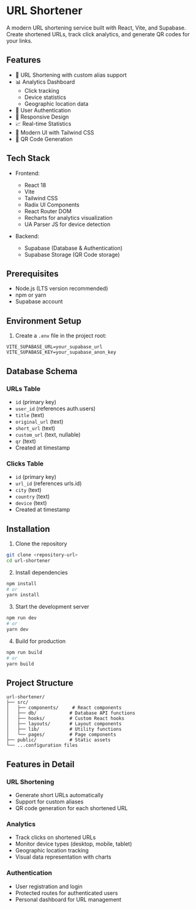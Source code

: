 # URL Shortener

A modern URL shortening service built with React, Vite, and Supabase. Create shortened URLs, track click analytics, and generate QR codes for your links.

## Features

- 🔗 URL Shortening with custom alias support
- 📊 Analytics Dashboard
  - Click tracking
  - Device statistics
  - Geographic location data
- 🔐 User Authentication
- 📱 Responsive Design
- 📈 Real-time Statistics
- 🎨 Modern UI with Tailwind CSS
- 🔄 QR Code Generation

## Tech Stack

- Frontend:
  - React 18
  - Vite
  - Tailwind CSS
  - Radix UI Components
  - React Router DOM
  - Recharts for analytics visualization
  - UA Parser JS for device detection

- Backend:
  - Supabase (Database & Authentication)
  - Supabase Storage (QR Code storage)

## Prerequisites

- Node.js (LTS version recommended)
- npm or yarn
- Supabase account

## Environment Setup

1. Create a `.env` file in the project root:
```env
VITE_SUPABASE_URL=your_supabase_url
VITE_SUPABASE_KEY=your_supabase_anon_key
```

## Database Schema

### URLs Table
- `id` (primary key)
- `user_id` (references auth.users)
- `title` (text)
- `original_url` (text)
- `short_url` (text)
- `custom_url` (text, nullable)
- `qr` (text)
- Created at timestamp

### Clicks Table
- `id` (primary key)
- `url_id` (references urls.id)
- `city` (text)
- `country` (text)
- `device` (text)
- Created at timestamp

## Installation

1. Clone the repository
```bash
git clone <repository-url>
cd url-shortener
```

2. Install dependencies
```bash
npm install
# or
yarn install
```

3. Start the development server
```bash
npm run dev
# or
yarn dev
```

4. Build for production
```bash
npm run build
# or
yarn build
```

## Project Structure

```
url-shortener/
├── src/
│   ├── components/     # React components
│   ├── db/            # Database API functions
│   ├── hooks/         # Custom React hooks
│   ├── layouts/       # Layout components
│   ├── lib/           # Utility functions
│   └── pages/         # Page components
├── public/            # Static assets
└── ...configuration files
```

## Features in Detail

### URL Shortening
- Generate short URLs automatically
- Support for custom aliases
- QR code generation for each shortened URL

### Analytics
- Track clicks on shortened URLs
- Monitor device types (desktop, mobile, tablet)
- Geographic location tracking
- Visual data representation with charts

### Authentication
- User registration and login
- Protected routes for authenticated users
- Personal dashboard for URL management


